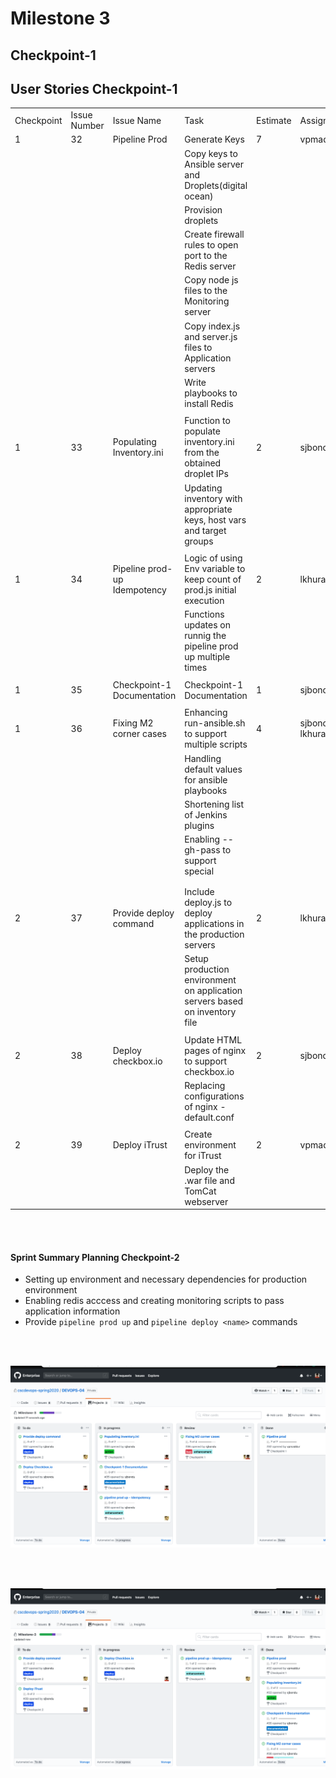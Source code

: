 # Milestone 3

## Checkpoint-1

<p></p>

## User Stories Checkpoint-1

|            |              |                              |                                                                             |          |                  |           | 
|------------|--------------|------------------------------|-----------------------------------------------------------------------------|----------|------------------|-----------| 
| Checkpoint | Issue Number | Issue Name                   | Task                                                                        | Estimate | Assignees        | Completed | 
| 1          | 32           | Pipeline Prod                | Generate Keys                                                               | 7        | vpmaddur         |           | 
|            |              |                              | Copy keys to Ansible server and Droplets(digital ocean)                     |          |                  |           | 
|            |              |                              | Provision droplets                                                          |          |                  |           | 
|            |              |                              | Create firewall rules to open port to the Redis server                      |          |                  |           | 
|            |              |                              | Copy node js files to the Monitoring server                                 |          |                  |           | 
|            |              |                              | Copy index.js and server.js files to Application servers                    |          |                  |           | 
|            |              |                              | Write playbooks to install Redis                                            |          |                  |           | 
|            |              |                              |                                                                             |          |                  |           | 
| 1          | 33           | Populating Inventory.ini     | Function to populate inventory.ini from the obtained droplet IPs            | 2        | sjbondu          |           | 
|            |              |                              | Updating inventory with appropriate keys, host vars and target groups       |          |                  |           | 
|            |              |                              |                                                                             |          |                  |           | 
| 1          | 34           | Pipeline prod-up Idempotency | Logic of using Env variable to keep count of prod.js initial execution      | 2        | lkhuran          |           | 
|            |              |                              | Functions updates on runnig the pipeline prod up multiple times             |          |                  |           | 
|            |              |                              |                                                                             |          |                  |           | 
| 1          | 35           | Checkpoint-1 Documentation   | Checkpoint-1 Documentation                                                  | 1        | sjbondu          |           | 
|            |              |                              |                                                                             |          |                  |           | 
| 1          | 36           | Fixing M2 corner cases       | Enhancing run-ansible.sh to support multiple scripts                        | 4        | sjbondu, lkhuran |           | 
|            |              |                              | Handling default values for ansible playbooks                               |          |                  |           | 
|            |              |                              | Shortening list of Jenkins plugins                                          |          |                  |           | 
|            |              |                              | Enabling --gh-pass to support special                                       |          |                  |           | 
|            |              |                              |                                                                             |          |                  |           | 
|            |              |                              |                                                                             |          |                  |           | 
| 2          | 37           | Provide deploy command       | Include deploy.js to deploy applications in the production servers          | 2        | lkhuran          |           | 
|            |              |                              | Setup production environment on application servers based on inventory file |          |                  |           | 
|            |              |                              |                                                                             |          |                  |           | 
| 2          | 38           | Deploy checkbox.io           | Update HTML pages of nginx to support checkbox.io                           | 2        | sjbondu          |           | 
|            |              |                              | Replacing configurations of nginx - default.conf                            |          |                  |           | 
|            |              |                              |                                                                             |          |                  |           | 
| 2          | 39           | Deploy iTrust                | Create environment for iTrust                                               | 2        | vpmaddur         |           | 
|            |              |                              | Deploy the .war file and TomCat webserver                                   |          |                  |           | 


<p></p>

<br/><br/>


#### Sprint Summary Planning Checkpoint-2

* Setting up environment and necessary dependencies for production environment
* Enabling redis acccess and creating monitoring scripts to pass application information
* Provide `pipeline prod up` and `pipeline deploy <name>` commands


<br/><br/>

![Task progress](/Images/m3-1.png)

<br/><br/>

![Final](/Images/m3-2.png)

<br/><br/>